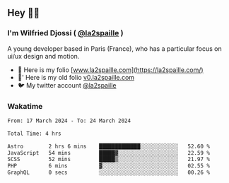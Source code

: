 ## Hey 👋🏾
### I'm Wilfried Djossi ( <a href="https://twitter.com/la2spaille/" target="_blank">@la2spaille</a> )
A young developer based in Paris (France), who has a particular focus on ui/ux design and motion.

- 🎨 Here is my folio [www.la2spaille.com](https://la2spaille.com/)
- 🎨' Here is my old folio [v0.la2spaille.com](https://v0.la2spaille.com/)
- 🐦 My twitter account [@la2spaille](https://twitter.com/la2spaille/)

### Wakatime
<!--START_SECTION:waka-->

```txt
From: 17 March 2024 - To: 24 March 2024

Total Time: 4 hrs

Astro        2 hrs 6 mins    █████████████░░░░░░░░░░░░   52.60 %
JavaScript   54 mins         █████▓░░░░░░░░░░░░░░░░░░░   22.59 %
SCSS         52 mins         █████▒░░░░░░░░░░░░░░░░░░░   21.97 %
PHP          6 mins          ▓░░░░░░░░░░░░░░░░░░░░░░░░   02.55 %
GraphQL      0 secs          ░░░░░░░░░░░░░░░░░░░░░░░░░   00.26 %
```

<!--END_SECTION:waka-->
<!--
**la2spaille/la2spaille** is a ✨ _special_ ✨ repository because its `README.md` (this file) appears on your GitHub profile.

Here are some ideas to get you started:

- 🔭 I’m currently working on ...
- 🌱 I’m currently learning ...
- 👯 I’m looking to collaborate on ...
- 🤔 I’m looking for help with ...
- 💬 Ask me about ...
- 📫 How to reach me: ...
- 😄 Pronouns: ...
- ⚡ Fun fact: ...
-->
